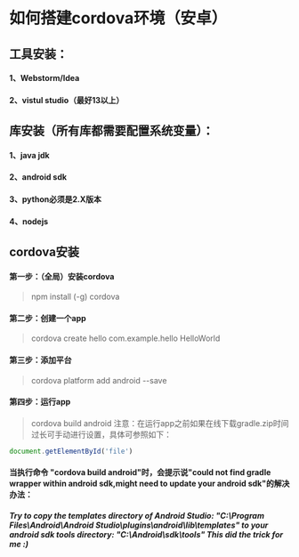 # 如何搭建cordova环境（安卓）
## 工具安装：
#### 1、Webstorm/Idea
#### 2、vistul studio（最好13以上）
## 库安装（所有库都需要配置系统变量）：
#### 1、java jdk
#### 2、android sdk
#### 3、python必须是2.X版本
#### 4、nodejs
## cordova安装
#### 第一步：（全局）安装cordova
> npm install (-g) cordova
#### 第二步：创建一个app
> cordova create hello com.example.hello HelloWorld
#### 第三步：添加平台
> cordova platform add android --save
#### 第四步：运行app
> cordova build android
> 注意：在运行app之前如果在线下载gradle.zip时间过长可手动进行设置，具体可参照如下：
```javascript
document.getElementById('file')
```
#### 当执行命令 "cordova build android"时，会提示说"could not find gradle wrapper within android sdk,might need to update your android sdk"的解决办法：
##### Try to copy the templates directory of Android Studio: "C:\Program Files\Android\Android Studio\plugins\android\lib\templates" to your android sdk tools directory: "C:\Android\sdk\tools" This did the trick for me :)



